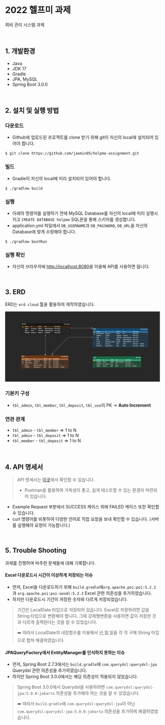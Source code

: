 # 2022 헬프미 과제

회비 관리 시스템 과제 

<br>

## 1. 개발환경

- Java
- JDK 17
- Gradle
- JPA, MySQL
- Spring Boot 3.0.0

<br>

## 2. 설치 및 실행 방법

### 다운로드

- Github에 업로드된 프로젝트를 clone 받기 위해 git이 자신의 local에 설치되어 있어야 합니다.

```
$ git clone https://github.com/jaemin05/helpme-assignment.git
```

### 빌드

- Gradle이 자신의 local에 미리 설치되어 있어야 합니다.

```
$ ./gradlew build
```

### 실행

- 아래의 명령어를 실행하기 전에 MySQL Database를 자신의 local에 미리 실행시키고 `CREATE DATABASE helpme` SQL문을 통해 스키마를 생성합니다.
- application.yml 파일에서 `DB_USERNAME`과 `DB_PASSWORD`, `DB_URL`을 자신의 Database에 맞게 수정해야 합니다.

```
$ ./gradlew bootRun
```

### 실행 확인

- 자신의 브라우저에 [http://localhost:8080](http://localhost:8080)을 이용해 API를 사용하면 됩니다.

<br>

## 3. ERD

ERD는 `erd cloud` 툴을 활용하여 제작하였습니다.

![img.png](image/db-erd.png)

### 기본키 구성

- `tbl_admin`, `tbl_member`, `tbl_deposit`, `tbl_use`의 PK -> **Auto Increment**

### 연관 관계

- `tbl_admin` - `tbl_member` => 1 to N
- `tbl_admin` - `tbl_deposit` => 1 to N
- `tbl_member` - `tbl_deposit` => 1 to N

<br>

## 4. API 명세서

> API 명세서는 [이곳](https://documenter.getpostman.com/view/20747414/2s8YzTU36J)에서 확인할 수 있습니다.
>
> * Postman을 활용하여 가독성이 좋고, 쉽게 테스트할 수 있는 환경이 마련되어 있습니다.

- Example Request 부분에서 SUCCESS 케이스 외에 FAILED 케이스 또한 확인할 수 있습니다.
- curl 명령어를 비롯하여 다양한 언어로 직접 요청을 보내 확인할 수 있습니다. (서버를 실행해야 요청이 가능합니다.)

<br>

## 5. Trouble Shooting

과제를 진행하며 마주한 문제들에 대해 기록합니다.

#### Excel 다운로드시 시간이 이상하게 저장되는 이슈

- 먼저, Excel을 다운로드하기 위해 `build.gradle`에`org.apache.poi:poi:5.2.2`과 `org.apache.poi:poi-ooxml:5.2.2` Excel 관련 의존성을 추가하였습니다.
- 하지만 다운로드시 기간이 저장한 숫자와 다르게 저장되었습니다.

> 기간은 LocalDate 타입으로 저장되어 있습니다. Excel로 저장하려면 값을 String 타입으로 변환해야 합니다. 그때 강제형변환을 사용하면 값이 저장한 것과 다르게 출력된다는 것을 알 수 있었습니다.
>
> ➡️ 따라서 LocalDate의 내장함수를 이용해서 년,월,일을 각 각 구해 String 타입으로 합쳐 해결하였습니다.

#### JPAQueryFactory에서 EntityManager를 인식하지 못하는 이슈

- 먼저, Spring Boot 2.7.3에서는 `build.gradle`에 `com.querydsl:querydsl-jpa` Querydsl 관련 의존성을 추가하였습니다.
- 하지만 Spring Boot 3.0.0에서는 해당 의존성이 적용되지 않았습니다.

> Spring Boot 3.0.0에서 Querydsl을 사용하려면 `com.querydsl:querydsl-jpa:5.0.0:jakarta` 의존성을 추가해야 하는 것을 알 수 있었습니다.
>
> ➡️ 따라서 `build.gradle`에 `com.querydsl:querydsl-jpa`이 아닌 `com.querydsl:querydsl-jpa:5.0.0:jakarta` 의존성을 추가하여 해결하였였습니다.
